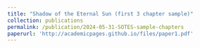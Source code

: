 ```yaml
---
title: "Shadow of the Eternal Sun (first 3 chapter sample)"
collection: publications
permalink: /publication/2024-05-31-SOTES-sample-chapters
paperurl: 'http://academicpages.github.io/files/paper1.pdf'
---
```

